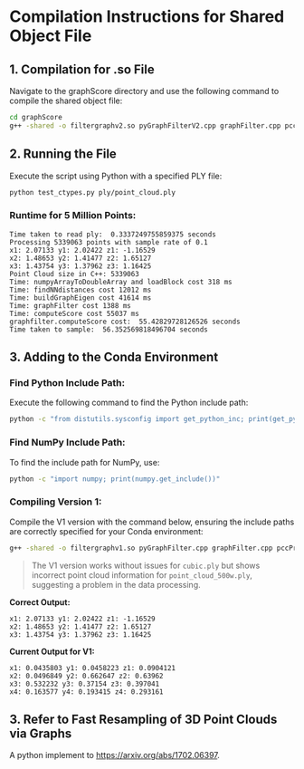 # Compilation Instructions for Shared Object File

## 1. Compilation for .so File

Navigate to the graphScore directory and use the following command to compile the shared object file:

```bash
cd graphScore
g++ -shared -o filtergraphv2.so pyGraphFilterV2.cpp graphFilter.cpp pccProcessing.cpp -I./ -I/usr/local/include/eigen3/ -O3 -fopenmp -fPIC -Wall
```

## 2. Running the File

Execute the script using Python with a specified PLY file:

```bash
python test_ctypes.py ply/point_cloud.ply
```

### Runtime for 5 Million Points:

```plaintext
Time taken to read ply:  0.3337249755859375 seconds
Processing 5339063 points with sample rate of 0.1
x1: 2.07133 y1: 2.02422 z1: -1.16529
x2: 1.48653 y2: 1.41477 z2: 1.65127
x3: 1.43754 y3: 1.37962 z3: 1.16425
Point Cloud size in C++: 5339063
Time: numpyArrayToDoubleArray and loadBlock cost 318 ms
Time: findNNdistances cost 12012 ms
Time: buildGraphEigen cost 41614 ms
Time: graphFilter cost 1388 ms
Time: computeScore cost 55037 ms
graphfilter.computeScore cost:  55.42829728126526 seconds
Time taken to sample:  56.352569818496704 seconds
```

## 3. Adding to the Conda Environment

### Find Python Include Path:

Execute the following command to find the Python include path:

```bash
python -c "from distutils.sysconfig import get_python_inc; print(get_python_inc())"
```

### Find NumPy Include Path:

To find the include path for NumPy, use:

```bash
python -c "import numpy; print(numpy.get_include())"
```

### Compiling Version 1:

Compile the V1 version with the command below, ensuring the include paths are correctly specified for your Conda environment:

```bash
g++ -shared -o filtergraphv1.so pyGraphFilter.cpp graphFilter.cpp pccProcessing.cpp -I./ -I/usr/local/include/eigen3/ -I/path/to/conda/env/include/python3.7m/ -I/path/to/conda/env/lib/python3.7/site-packages/numpy/core/include/ -O3 -fopenmp -fPIC -Wall
```

> The V1 version works without issues for `cubic.ply` but shows incorrect point cloud information for `point_cloud_500w.ply`, suggesting a problem in the data processing.

**Correct Output:**

```plaintext
x1: 2.07133 y1: 2.02422 z1: -1.16529
x2: 1.48653 y2: 1.41477 z2: 1.65127
x3: 1.43754 y3: 1.37962 z3: 1.16425
```

**Current Output for V1:**

```plaintext
x1: 0.0435803 y1: 0.0458223 z1: 0.0904121
x2: 0.0496849 y2: 0.662647 z2: 0.63962
x3: 0.532232 y3: 0.37154 z3: 0.397041
x4: 0.163577 y4: 0.193415 z4: 0.293161
```

## 3. Refer to Fast Resampling of 3D Point Clouds via Graphs
A python implement to https://arxiv.org/abs/1702.06397.
